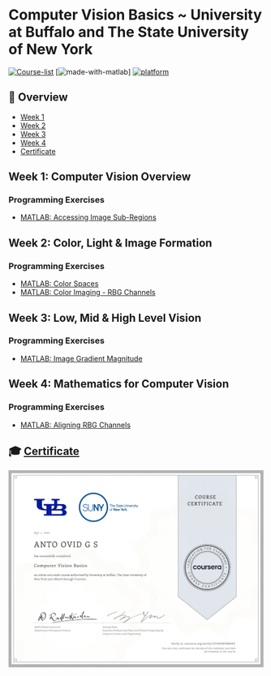 # Computer Vision Basics ~ University at Buffalo and The State University of New York

[![Course-list](https://img.shields.io/badge/also%20see-Other%20Coursera%20Courses-1f72ff.svg)](https://github.com/Barcaboy-Ovid/Course_list)
[![made-with-matlab](https://img.shields.io/badge/Made%20with-MATLAB-1f425f.svg)]
[![platform](https://img.shields.io/badge/Coursera-Course%20Link-1f72ff.svg)](https://www.coursera.org/learn/computer-vision-basics)

## 📖 Overview
- [Week 1](#week-1-computer-vision-overview)
- [Week 2](#week-2-color-light--image-formation)
- [Week 3](#week-3-low-mid--high-level-vision) 
- [Week 4](#week-4-mathematics-for-computer-vision)
- [Certificate](#-certificate)

## Week 1: Computer Vision Overview
### Programming Exercises
- [MATLAB: Accessing Image Sub-Regions](week-1/accessing_image_sub_regions.m)

## Week 2: Color, Light & Image Formation
### Programming Exercises
- [MATLAB: Color Spaces](week-2/color_spaces.m)
- [MATLAB: Color Imaging - RBG Channels](week-2/color_imaging.m)

## Week 3: Low, Mid & High Level Vision
### Programming Exercises
- [MATLAB: Image Gradient Magnitude](week-3/image_gradient_magnitude.m)

## Week 4: Mathematics for Computer Vision
### Programming Exercises
- [MATLAB: Aligning RBG Channels](week-4/aligning_rgb_channels.m)

## 🎓 [Certificate]()
![certificate](assets/Anto_Ovid_GS_Certificate.jpg)
